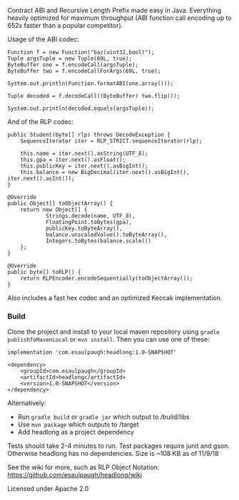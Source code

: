 Contract ABI and Recursive Length Prefix made easy in Java. Everything heavily optimized for maximum throughput (ABI function call encoding up to 652x faster than a popular competitor).

Usage of the ABI codec:

    Function f = new Function("baz(uint32,bool)");
    Tuple argsTuple = new Tuple(69L, true);
    ByteBuffer one = f.encodeCall(argsTuple);
    ByteBuffer two = f.encodeCallForArgs(69L, true);
    
    System.out.println(Function.formatABI(one.array()));
    
    Tuple decoded = f.decodeCall((ByteBuffer) two.flip());
    
    System.out.println(decoded.equals(argsTuple));

And of the RLP codec:

    public Student(byte[] rlp) throws DecodeException {
        SequenceIterator iter = RLP_STRICT.sequenceIterator(rlp);

        this.name = iter.next().asString(UTF_8);
        this.gpa = iter.next().asFloat();
        this.publicKey = iter.next().asBigInt();
        this.balance = new BigDecimal(iter.next().asBigInt(), iter.next().asInt());
    }
    
    @Override
    public Object[] toObjectArray() {
        return new Object[] {
                Strings.decode(name, UTF_8),
                FloatingPoint.toBytes(gpa),
                publicKey.toByteArray(),
                balance.unscaledValue().toByteArray(),
                Integers.toBytes(balance.scale())
        };
    }

    @Override
    public byte[] toRLP() {
        return RLPEncoder.encodeSequentially(toObjectArray());
    }

Also includes a fast hex codec and an optimized Keccak implementation.

### Build

Clone the project and install to your local maven repository using `gradle publishToMavenLocal` or `mvn install`. Then you can use one of these:

    implementation 'com.esaulpaugh:headlong:1.0-SNAPSHOT'

    <dependency>
        <groupId>com.esaulpaugh</groupId>
        <artifactId>headlong</artifactId>
        <version>1.0-SNAPSHOT</version>
    </dependency>

Alternatively:

* Run `gradle build` or `gradle jar` which output to /build/libs
* Use `mvn package` which outputs to /target
* Add headlong as a project dependency

Tests should take 2-4 minutes to run. Test packages require junit and gson. Otherwise headlong has no dependencies. Size is ~108 KB as of 11/9/18

See the wiki for more, such as RLP Object Notation: https://github.com/esaulpaugh/headlong/wiki

Licensed under Apache 2.0
